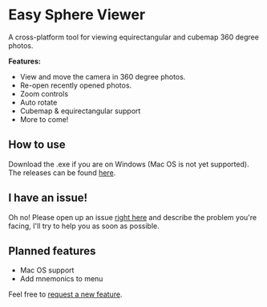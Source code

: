 # Easy Sphere Viewer

A cross-platform tool for viewing equirectangular and cubemap 360 degree photos.

**Features:**
- View and move the camera in 360 degree photos.
- Re-open recently opened photos.
- Zoom controls
- Auto rotate
- Cubemap & equirectangular support
- More to come!
## How to use
Download the .exe if you are on Windows (Mac OS is not yet supported).
The releases can be found [here](https://github.com/jely2002/easysphereviewer/releases).

## I have an issue!
Oh no! Please open up an issue [right here](https://github.com/jely2002/easysphereviewer/issues) and describe the problem you're facing, I'll try to help you as soon as possible. 

## Planned features
- Mac OS support
- Add mnemonics to menu

Feel free to [request a new feature](https://github.com/jely2002/easysphereviewer/issues).
